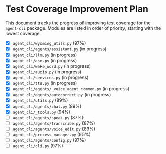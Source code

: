 # Test Coverage Improvement Plan

This document tracks the progress of improving test coverage for the `agent-cli` package. Modules are listed in order of priority, starting with the lowest coverage.

- [x] `agent_cli/wyoming_utils.py` (97%)
- [x] `agent_cli/agents/assistant.py` (in progress)
- [x] `agent_cli/llm.py` (in progress)
- [x] `agent_cli/asr.py` (in progress)
- [x] `agent_cli/wake_word.py` (in progress)
- [x] `agent_cli/audio.py` (in progress)
- [x] `agent_cli/services.py` (in progress)
- [x] `agent_cli/tts.py` (in progress)
- [x] `agent_cli/agents/_voice_agent_common.py` (in progress)
- [x] `agent_cli/agents/autocorrect.py` (in progress)
- [x] `agent_cli/utils.py` (89%)
- [x] `agent_cli/agents/chat.py` (89%)
- [x] `agent_cli/_tools.py` (94%)
- [ ] `agent_cli/agents/speak.py` (87%)
- [ ] `agent_cli/agents/transcribe.py` (87%)
- [ ] `agent_cli/agents/voice_edit.py` (89%)
- [ ] `agent_cli/process_manager.py` (95%)
- [ ] `agent_cli/agents/config.py` (97%)
- [ ] `agent_cli/cli.py` (97%)
